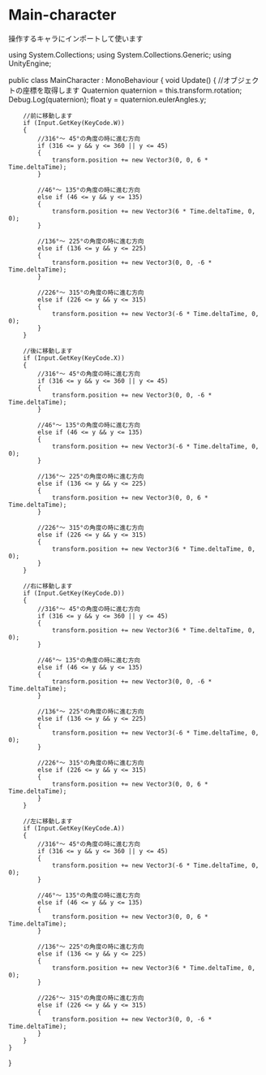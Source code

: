 # Main-character
操作するキャラにインポートして使います

using System.Collections;
using System.Collections.Generic;
using UnityEngine;

public class MainCharacter : MonoBehaviour
{
    void Update()
    {
        //オブジェクトの座標を取得します
        Quaternion quaternion = this.transform.rotation;
        Debug.Log(quaternion);
        float y = quaternion.eulerAngles.y;

        //前に移動します
        if (Input.GetKey(KeyCode.W))
        {
            //316°～ 45°の角度の時に進む方向
            if (316 <= y && y <= 360 || y <= 45)
            {
                transform.position += new Vector3(0, 0, 6 * Time.deltaTime);
            }

            //46°～ 135°の角度の時に進む方向
            else if (46 <= y && y <= 135)
            {
                transform.position += new Vector3(6 * Time.deltaTime, 0, 0);
            }

            //136°～ 225°の角度の時に進む方向
            else if (136 <= y && y <= 225)
            {
                transform.position += new Vector3(0, 0, -6 * Time.deltaTime);
            }

            //226°～ 315°の角度の時に進む方向
            else if (226 <= y && y <= 315)
            {
                transform.position += new Vector3(-6 * Time.deltaTime, 0, 0);
            }
        }

        //後に移動します
        if (Input.GetKey(KeyCode.X))
        {
            //316°～ 45°の角度の時に進む方向
            if (316 <= y && y <= 360 || y <= 45)
            {
                transform.position += new Vector3(0, 0, -6 * Time.deltaTime);
            }

            //46°～ 135°の角度の時に進む方向
            else if (46 <= y && y <= 135)
            {
                transform.position += new Vector3(-6 * Time.deltaTime, 0, 0);
            }

            //136°～ 225°の角度の時に進む方向
            else if (136 <= y && y <= 225)
            {
                transform.position += new Vector3(0, 0, 6 * Time.deltaTime);
            }

            //226°～ 315°の角度の時に進む方向
            else if (226 <= y && y <= 315)
            {
                transform.position += new Vector3(6 * Time.deltaTime, 0, 0);
            }
        }

        //右に移動します
        if (Input.GetKey(KeyCode.D))
        {
            //316°～ 45°の角度の時に進む方向
            if (316 <= y && y <= 360 || y <= 45)
            {
                transform.position += new Vector3(6 * Time.deltaTime, 0, 0);
            }

            //46°～ 135°の角度の時に進む方向
            else if (46 <= y && y <= 135)
            {
                transform.position += new Vector3(0, 0, -6 * Time.deltaTime);
            }

            //136°～ 225°の角度の時に進む方向
            else if (136 <= y && y <= 225)
            {
                transform.position += new Vector3(-6 * Time.deltaTime, 0, 0);
            }

            //226°～ 315°の角度の時に進む方向
            else if (226 <= y && y <= 315)
            {
                transform.position += new Vector3(0, 0, 6 * Time.deltaTime);
            }
        }

        //左に移動します
        if (Input.GetKey(KeyCode.A))
        {
            //316°～ 45°の角度の時に進む方向
            if (316 <= y && y <= 360 || y <= 45)
            {
                transform.position += new Vector3(-6 * Time.deltaTime, 0, 0);
            }

            //46°～ 135°の角度の時に進む方向
            else if (46 <= y && y <= 135)
            {
                transform.position += new Vector3(0, 0, 6 * Time.deltaTime);
            }

            //136°～ 225°の角度の時に進む方向
            else if (136 <= y && y <= 225)
            {
                transform.position += new Vector3(6 * Time.deltaTime, 0, 0);
            }

            //226°～ 315°の角度の時に進む方向
            else if (226 <= y && y <= 315)
            {
                transform.position += new Vector3(0, 0, -6 * Time.deltaTime);
            }
        }
    }
}
